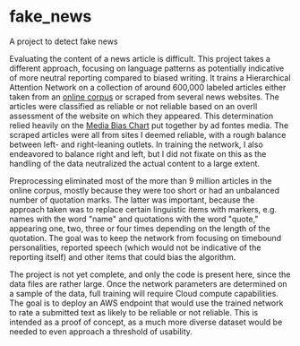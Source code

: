 # fake_news
A project to detect fake news

Evaluating the content of a news article is difficult. This project takes a different approach, focusing on language patterns as potentially indicative of more neutral reporting compared to biased writing. It trains a Hierarchical Attention Network on a collection of around 600,000 labeled articles either taken from an [online corpus](https://github.com/several27/FakeNewsCorpus) or scraped from several news websites. The articles were classified as reliable or not reliable based on an overll assessment of the website on which they appeared. This determination relied heavily on the [Media Bias Chart](https://www.adfontesmedia.com/interactive-media-bias-chart/) put together by ad fontes media. The scraped articles were all from sites I deemed reliable, with a rough balance between left- and right-leaning outlets. In training the network, I also endeavored to balance right and left, but I did not fixate on this as the handling of the data neutralized the actual content to a large extent.

Preprocessing eliminated most of the more than 9 million articles in the online corpus, mostly because they were too short or had an unbalanced number of quotation marks. The latter was important, because the approach taken was to replace certain linguistic items with markers, e.g. names with the word "name" and quotations with the word "quote," appearing one, two, three or four times depending on the length of the quotation. The goal was to keep the network from focusing on timebound personalities, reported speech (which would not be indicative of the reporting itself) and other items that could bias the algorithm.

The project is not yet complete, and only the code is present here, since the data files are rather large. Once the network parameters are determined on a sample of the data, full training will require Cloud compute capabilities. The goal is to deploy an AWS endpoint that would use the trained network to rate a submitted text as likely to be reliable or not reliable. This is intended as a proof of concept, as a much more diverse dataset would be needed to even approach a threshold of usability.
